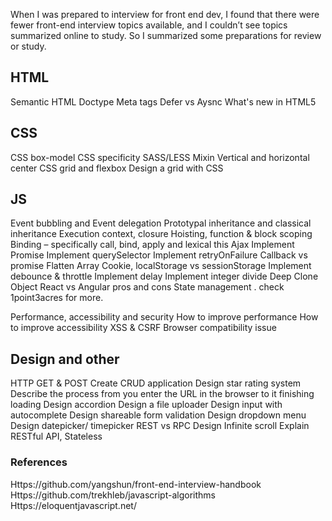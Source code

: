 When I was prepared to interview for front end dev, I found that there were fewer front-end interview topics available, and
I couldn’t see topics summarized online to study. So I summarized some preparations for review or study.


## HTML
Semantic HTML
Doctype
Meta tags
Defer vs Aysnc
What's new in HTML5


## CSS
CSS box-model
CSS specificity
SASS/LESS
Mixin
Vertical and horizontal center
CSS grid and flexbox
Design a grid with CSS


## JS
Event bubbling and Event delegation
Prototypal inheritance and classical inheritance
Execution context, closure
Hoisting, function & block scoping
Binding – specifically call, bind, apply and lexical this
Ajax
Implement Promise
Implement querySelector
Implement retryOnFailure
Callback vs promise
Flatten Array
Cookie, localStorage vs sessionStorage
Implement debounce & throttle
Implement delay
Implement integer divide
Deep Clone Object
React vs Angular pros and cons
State management . check 1point3acres for more.


Performance, accessibility and security
How to improve performance
How to improve accessibility
XSS & CSRF
Browser compatibility issue



## Design and other
HTTP GET & POST
Create CRUD application
Design star rating system
Describe the process from you enter the URL in the browser to it finishing loading
Design accordion
Design a file uploader
Design input with autocomplete
Design shareable form validation
Design dropdown menu
Design datepicker/ timepicker
REST vs RPC
Design Infinite scroll
Explain RESTful API, Stateless




### References
Https://github.com/yangshun/front-end-interview-handbook
Https://github.com/trekhleb/javascript-algorithms
Https://eloquentjavascript.net/
